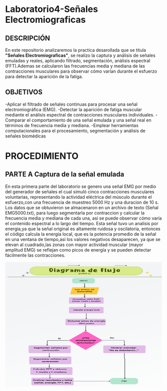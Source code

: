 # Laboratorio4-Señales Electromiograficas
## DESCRIPCIÓN 
En este repositorio analizaremos la practica desarollada que se titula **"Señales Electromiograficas"**, se realizo la captura y análisis de señales emuladas y reales, aplicando filtrado, segmentación, análisis espectral (FFT).Ademas se calcularon las frecuencias media y mediana de las contracciones musculares para observar cómo varían durante el esfuerzo para detectar la aparición de la fatiga.
## OBJETIVOS
-Aplicar el filtrado de señales continuas para procesar una señal electromiográfica
(EMG).
-Detectar la aparición de fatiga muscular mediante el análisis espectral de
contracciones musculares individuales.
-Comparar el comportamiento de una señal emulada y una señal real en términos
de frecuencia media y mediana.
-Emplear herramientas computacionales para el procesamiento, segmentación y
análisis de señales biomédicas
# PROCEDIMIENTO
## PARTE A Captura de la señal emulada 
En esta primera parte del laboratorio se genero una señal EMG por medio del generador de señales el cual simuló cinco contracciones musculares voluntarias, representando la actividad eléctrica del músculo durante el esfuerzo,con una frecuencia de muestreo 5000 Hz y una duracion de 10 s. Los datos que se obtuvieron se almacenaron en un archivo de texto (Señal EMG5000.txt), para luego segmentarla por contraccion y calcular la frecuencia media y mediana de cada una, asi se puede observar cómo varía el contenido espectral a lo largo del tiempo.
Esta señal tuvo un analisis por energia,ya que la señal original es altamente ruidosa y oscilatoria, entonces el código calcula la energía local, que es la potencia promedio de la señal en una ventana de tiempo,asi los valores negativos desaparecen, ya que se elevan al cuadrado,las zonas con mayor actividad muscular (mayor amplitud EMG) se reflejan como picos de energía y se pueden detectar fácilmente las contracciones.

<img width="700" height="400" alt="image" src="cardiaca.png" /> <br>
